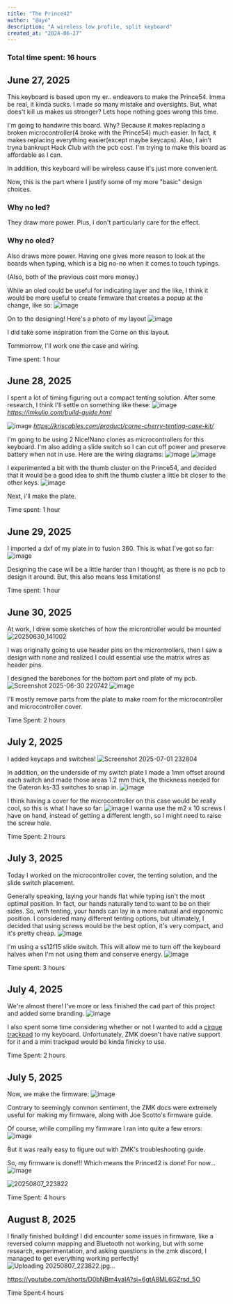 ```yaml
---
title: "The Prince42"
author: "@ayo"
description: "A wireless low profile, split keyboard"
created_at: "2024-06-27"
---
```

### Total time spent: 16 hours
## June 27, 2025
This keyboard is based upon my er.. endeavors to make the Prince54. Imma be real, it kinda sucks. I made so many mistake and oversights. But, what does't kill us makes us stronger? Lets hope nothing goes wrong this time.

I'm going to handwire this board. Why? Because it makes replacing a broken microcontroller(4 broke with the Prince54) much easier. In fact, it makes replacing everything easier(except maybe keycaps). Also, I ain't tryna bankrupt Hack Club with the pcb cost. I'm trying to make this board as affordable as I can.

In addition, this keyboard will be wireless cause it's just more convenient.

Now, this is the part where I justify some of my more "basic" design choices.

### Why no led?
They draw more power. Plus, I don't particularly care for the effect.

### Why no oled?
Also draws more power. Having one gives more reason to look at the boards when typing, which is a big no-no when it comes to touch typings.

(Also, both of the previous cost more money.)

While an oled could be useful for indicating layer and the like, I think it would be more useful to create firmware that creates a popup at the change, like so:
![image](https://github.com/user-attachments/assets/5b52fa8e-0bbf-4b7a-8015-38912b0aa48b)

On to the designing!
Here's a photo of my layout
![image](https://github.com/user-attachments/assets/6f637538-ed53-4dda-878b-5488ec5c6f96)

I did take some inspiration from the Corne on this layout.

Tommorrow, I'll work one the case and wiring.

Time spent: 1 hour

## June 28, 2025
I spent a lot of timing figuring out a compact tenting solution. After some research, I think I'll settle on something like these:
![image](https://github.com/user-attachments/assets/31606ef8-f5a2-4467-9985-42b1f31a15c8)
<i>https://imkulio.com/build-guide.html</i>

![image](https://github.com/user-attachments/assets/b457f1f2-e7be-41ab-86f5-9cdb678deb1d)
<i>https://kriscables.com/product/corne-cherry-tenting-case-kit/</i>

I'm going to be using 2 Nice!Nano clones as microcontrollers for this keyboard. I'm also adding a slide switch so I can cut off power and preserve battery when not in use. Here are the wiring diagrams:
![image](https://github.com/user-attachments/assets/9181c307-5418-44a2-a3bd-ab242bf50409)
![image](https://github.com/user-attachments/assets/6ce1fec0-73e3-40c5-8b7c-b2074254437c)

I experimented a bit with the thumb cluster on the Prince54, and decided that it would be a good idea to shift the thumb cluster a little bit closer to the other keys.
![image](https://github.com/user-attachments/assets/6de886cd-e504-48b3-9bb9-7544d7c5de3e)

Next, i'll make the plate.

Time spent: 1 hour

## June 29, 2025
I imported a dxf of my plate in to fusion 360. This is what I've got so far:
![image](https://github.com/user-attachments/assets/84dd3b3e-7bf6-4797-a502-7fcd25a5a3ea)

Designing the case will be a little harder than I thought, as there is no pcb to design it around. But, this also means less limitations!

Time spent: 1 hour

## June 30, 2025
At work, I drew some sketches of how the microntroller would be mounted![20250630_141002](https://github.com/user-attachments/assets/3050a7af-cbdd-451e-86b7-cec8de6645a3)

I was originally going to use header pins on the microntrollers, then I saw a design with none and realized I could essential use the matrix wires as header pins.

I designed the barebones for the bottom part and plate of my pcb.
![Screenshot 2025-06-30 220742](https://github.com/user-attachments/assets/c3a44c24-824e-4ef8-ad50-db289ed3fd34)
![image](https://github.com/user-attachments/assets/e28b316c-e569-4c10-b700-fefd680e210b)

I'll mostly remove parts from the plate to make room for the microcontroller and microcontroller cover. 

Time Spent: 2 hours

## July 2, 2025
I added keycaps and switches!
![Screenshot 2025-07-01 232804](https://github.com/user-attachments/assets/d0d6bd6b-92e2-4618-af66-a0a15f38ba19)

In addition, on the underside of my switch plate I made a 1mm offset around each switch and made those areas 1.2 mm thick, the thickness needed for the Gateron ks-33 switches to snap in.
![image](https://github.com/user-attachments/assets/12d3dd97-ef87-46c3-b2c2-8c6861905a21)

I think having a cover for the microcontroller on this case would be really cool, so this is what I have so far:
![image](https://github.com/user-attachments/assets/65bab1f7-eddd-4183-82ae-b1706822b0c4)
I wanna use the m2 x 10 screws I have on hand, instead of getting a different length, so I might need to raise the screw hole. 

Time Spent: 2 hours

## July 3, 2025
Today I worked on the microcontroller cover, the tenting solution, and the slide switch placement.

Generally speaking, laying your hands flat while typing isn't the most optimal position. In fact, our hands naturally tend to want to be on their sides. So, with tenting, your hands can lay in a more natural and ergonomic position. I considered many different tenting options, but ultimately, I decided that using screws would be the best option, it's very compact, and it's pretty cheap.
![image](https://github.com/user-attachments/assets/aa8ca6ca-e3fd-44c8-a8c9-5890c9168122)

I'm using a ss12f15 slide switch. This will allow me to turn off the keyboard halves when I'm not using them and conserve energy.
![image](https://github.com/user-attachments/assets/ca8d2747-9b30-490a-8fa7-7598589fbfc7)

Time spent: 3 hours

## July 4, 2025
We're almost there! I've more or less finished the cad part of this project and added some branding.
![image](https://github.com/user-attachments/assets/c4145c90-716c-4d77-834b-ae748b4c9a62)

I also spent some time considering whether or not I wanted to add a [cirque trackpad](https://bastardkb.com/wp-content/uploads/2023/09/IMG_1087-2-scaled.jpg) to my keyboard. Unfortunately, ZMK doesn't have native support for it and a mini trackpad would be kinda finicky to use.

Time Spent: 2 hours

## July 5, 2025
Now, we make the firmware:
![image](https://github.com/user-attachments/assets/56a8cc50-a569-4b36-afa5-e540da7f466b)

Contrary to seemingly common sentiment, the ZMK docs were extremely useful for making my firmware, along with Joe Scotto's firmware guide.

Of course, while compiling my firmware I ran into quite a few errors:
![image](https://github.com/user-attachments/assets/ba63e64f-07af-4243-929b-10392d401811)

But it was really easy to figure out with ZMK's troubleshooting guide.

So, my firmware is done!!! Which means the Prince42 is done! For now...
![image](https://github.com/user-attachments/assets/d3c4d604-b6b8-4212-ad8c-6bd2fda50d6a)

![20250807_223822](https://github.com/user-attachments/assets/31b5c474-cf5c-43d8-a3e3-6c8274eacbdc)

Time Spent: 4 hours

## August 8, 2025
I finally finished building! I did encounter some issues in firmware, like a reversed column mapping and Bluetooth not working, but with some research, experimentation, and asking questions in the zmk discord, I managed to get everything working perfectly!
![Uploading 20250807_223822.jpg…]()


https://youtube.com/shorts/D0bNBm4yaIA?si=6gtA8ML6GZrsd_5O

Time Spent:4 hours

